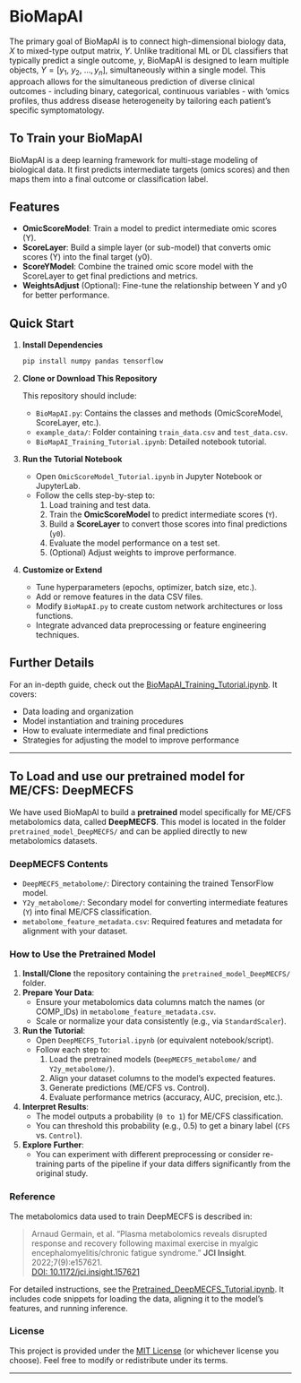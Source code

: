 # BioMapAI
The primary goal of BioMapAI is to connect high-dimensional biology data, $X$ to mixed-type output matrix, $Y$. Unlike traditional ML or DL classifiers that typically predict a single outcome, $y$, BioMapAI is designed to learn multiple objects, $Y=\left[y_1,\ y_2,\ \ldots,y_n\right]$, simultaneously within a single model. This approach allows for the simultaneous prediction of diverse clinical outcomes - including binary, categorical, continuous variables - with ‘omics profiles, thus address disease heterogeneity by tailoring each patient’s specific symptomatology.

## To Train your BioMapAI

BioMapAI is a deep learning framework for multi-stage modeling of biological data. It first predicts intermediate targets (omics scores) and then maps them into a final outcome or classification label.

## Features

- **OmicScoreModel**: Train a model to predict intermediate omic scores (Y).  
- **ScoreLayer**: Build a simple layer (or sub-model) that converts omic scores (Y) into the final target (y0).  
- **ScoreYModel**: Combine the trained omic score model with the ScoreLayer to get final predictions and metrics.  
- **WeightsAdjust** (Optional): Fine-tune the relationship between Y and y0 for better performance.

## Quick Start

1. **Install Dependencies**  
   ```bash
   pip install numpy pandas tensorflow
   ```

2. **Clone or Download This Repository**

   This repository should include:
   - `BioMapAI.py`: Contains the classes and methods (OmicScoreModel, ScoreLayer, etc.).
   - `example_data/`: Folder containing `train_data.csv` and `test_data.csv`.
   - `BioMapAI_Training_Tutorial.ipynb`: Detailed notebook tutorial.

3. **Run the Tutorial Notebook**

   - Open `OmicScoreModel_Tutorial.ipynb` in Jupyter Notebook or JupyterLab.
   - Follow the cells step-by-step to:
     1. Load training and test data.
     2. Train the **OmicScoreModel** to predict intermediate scores (`Y`).
     3. Build a **ScoreLayer** to convert those scores into final predictions (`y0`).
     4. Evaluate the model performance on a test set.
     5. (Optional) Adjust weights to improve performance.

4. **Customize or Extend**

   - Tune hyperparameters (epochs, optimizer, batch size, etc.).
   - Add or remove features in the data CSV files.
   - Modify `BioMapAI.py` to create custom network architectures or loss functions.
   - Integrate advanced data preprocessing or feature engineering techniques.

## Further Details

For an in-depth guide, check out the [BioMapAI_Training_Tutorial.ipynb](BioMapAI_Training_Tutorial.ipynb). It covers:

- Data loading and organization  
- Model instantiation and training procedures  
- How to evaluate intermediate and final predictions  
- Strategies for adjusting the model to improve performance  

---


## To Load and use our pretrained model for ME/CFS: DeepMECFS


We have used BioMapAI to build a **pretrained** model specifically for ME/CFS metabolomics data, called **DeepMECFS**. This model is located in the folder `pretrained_model_DeepMECFS/` and can be applied directly to new metabolomics datasets.

### DeepMECFS Contents

- `DeepMECFS_metabolome/`: Directory containing the trained TensorFlow model.
- `Y2y_metabolome/`: Secondary model for converting intermediate features (`Y`) into final ME/CFS classification.
- `metabolome_feature_metadata.csv`: Required features and metadata for alignment with your dataset.

### How to Use the Pretrained Model

1. **Install/Clone** the repository containing the `pretrained_model_DeepMECFS/` folder.
2. **Prepare Your Data**:
   - Ensure your metabolomics data columns match the names (or COMP_IDs) in `metabolome_feature_metadata.csv`.
   - Scale or normalize your data consistently (e.g., via `StandardScaler`).
3. **Run the Tutorial**:
   - Open `DeepMECFS_Tutorial.ipynb` (or equivalent notebook/script).
   - Follow each step to:
     1. Load the pretrained models (`DeepMECFS_metabolome/` and `Y2y_metabolome/`).
     2. Align your dataset columns to the model’s expected features.
     3. Generate predictions (ME/CFS vs. Control).
     4. Evaluate performance metrics (accuracy, AUC, precision, etc.).
4. **Interpret Results**:
   - The model outputs a probability (`0 to 1`) for ME/CFS classification.
   - You can threshold this probability (e.g., 0.5) to get a binary label (`CFS` vs. `Control`).
5. **Explore Further**:
   - You can experiment with different preprocessing or consider re-training parts of the pipeline if your data differs significantly from the original study.

### Reference

The metabolomics data used to train DeepMECFS is described in:
> Arnaud Germain, et al. “Plasma metabolomics reveals disrupted response and recovery following maximal exercise in myalgic encephalomyelitis/chronic fatigue syndrome.” **JCI Insight**. 2022;7(9):e157621.  
> [DOI: 10.1172/jci.insight.157621](https://doi.org/10.1172/jci.insight.157621)

For detailed instructions, see the [Pretrained_DeepMECFS_Tutorial.ipynb](Pretrained_DeepMECFS_Tutorial.ipynb). It includes code snippets for loading the data, aligning it to the model’s features, and running inference.


### License

This project is provided under the [MIT License](./LICENSE) (or whichever license you choose). Feel free to modify or redistribute under its terms.

---
